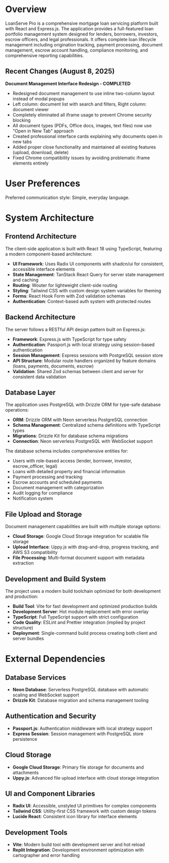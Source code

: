 # Overview

LoanServe Pro is a comprehensive mortgage loan servicing platform built with React and Express.js. The application provides a full-featured loan portfolio management system designed for lenders, borrowers, investors, escrow officers, and legal professionals. It offers complete loan lifecycle management including origination tracking, payment processing, document management, escrow account handling, compliance monitoring, and comprehensive reporting capabilities.

## Recent Changes (August 8, 2025)

**Document Management Interface Redesign - COMPLETED**
- Redesigned document management to use inline two-column layout instead of modal popups
- Left column: document list with search and filters, Right column: document viewer
- Completely eliminated all iframe usage to prevent Chrome security blocking
- All document types (PDFs, Office docs, images, text files) now use "Open in New Tab" approach
- Created professional interface cards explaining why documents open in new tabs
- Added proper close functionality and maintained all existing features (upload, download, delete)
- Fixed Chrome compatibility issues by avoiding problematic iframe elements entirely

# User Preferences

Preferred communication style: Simple, everyday language.

# System Architecture

## Frontend Architecture
The client-side application is built with React 18 using TypeScript, featuring a modern component-based architecture:

- **UI Framework**: Uses Radix UI components with shadcn/ui for consistent, accessible interface elements
- **State Management**: TanStack React Query for server state management and caching
- **Routing**: Wouter for lightweight client-side routing
- **Styling**: Tailwind CSS with custom design system variables for theming
- **Forms**: React Hook Form with Zod validation schemas
- **Authentication**: Context-based auth system with protected routes

## Backend Architecture
The server follows a RESTful API design pattern built on Express.js:

- **Framework**: Express.js with TypeScript for type safety
- **Authentication**: Passport.js with local strategy using session-based authentication
- **Session Management**: Express sessions with PostgreSQL session store
- **API Structure**: Modular route handlers organized by feature domains (loans, payments, documents, escrow)
- **Validation**: Shared Zod schemas between client and server for consistent data validation

## Database Layer
The application uses PostgreSQL with Drizzle ORM for type-safe database operations:

- **ORM**: Drizzle ORM with Neon serverless PostgreSQL connection
- **Schema Management**: Centralized schema definitions with TypeScript types
- **Migrations**: Drizzle Kit for database schema migrations
- **Connection**: Neon serverless PostgreSQL with WebSocket support

The database schema includes comprehensive entities for:
- Users with role-based access (lender, borrower, investor, escrow_officer, legal)
- Loans with detailed property and financial information
- Payment processing and tracking
- Escrow accounts and scheduled payments
- Document management with categorization
- Audit logging for compliance
- Notification system

## File Upload and Storage
Document management capabilities are built with multiple storage options:

- **Cloud Storage**: Google Cloud Storage integration for scalable file storage
- **Upload Interface**: Uppy.js with drag-and-drop, progress tracking, and AWS S3 compatibility
- **File Processing**: Multi-format document support with metadata extraction

## Development and Build System
The project uses a modern build toolchain optimized for both development and production:

- **Build Tool**: Vite for fast development and optimized production builds
- **Development Server**: Hot module replacement with error overlay
- **TypeScript**: Full TypeScript support with strict configuration
- **Code Quality**: ESLint and Prettier integration (implied by project structure)
- **Deployment**: Single-command build process creating both client and server bundles

# External Dependencies

## Database Services
- **Neon Database**: Serverless PostgreSQL database with automatic scaling and WebSocket support
- **Drizzle Kit**: Database migration and schema management tooling

## Authentication and Security
- **Passport.js**: Authentication middleware with local strategy support
- **Express Session**: Session management with PostgreSQL store persistence

## Cloud Storage
- **Google Cloud Storage**: Primary file storage for documents and attachments
- **Uppy.js**: Advanced file upload interface with cloud storage integration

## UI and Component Libraries
- **Radix UI**: Accessible, unstyled UI primitives for complex components
- **Tailwind CSS**: Utility-first CSS framework with custom design tokens
- **Lucide React**: Consistent icon library for interface elements

## Development Tools
- **Vite**: Modern build tool with development server and hot reload
- **Replit Integration**: Development environment optimization with cartographer and error handling